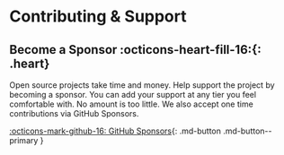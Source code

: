 # Contributing &amp; Support

## Become a Sponsor :octicons-heart-fill-16:{: .heart}

Open source projects take time and money. Help support the project by becoming a sponsor. You can add your support at
any tier you feel comfortable with. No amount is too little. We also accept one time contributions via GitHub Sponsors.

[:octicons-mark-github-16: GitHub Sponsors](https://github.com/sponsors/AkashSingh3031){: .md-button .md-button--primary }


